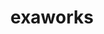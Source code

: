 ---
title: "exaworks"
layout: cache
categories: [package, develop]
meta: {"compilers": ["none"], "num_specs": 16, "num_specs_by_stack": {"e4s": 8, "e4s-neoverse-v2": 8, "root": 16}, "oss": ["ubuntu22.04"], "platforms": ["linux"], "stacks": ["e4s", "e4s-neoverse-v2", "root"], "targets": ["neoverse_v2", "x86_64_v3"], "versions": ["0.1.0"]}
spec_details: [{"compiler": "none", "hash": "22vkmdeqmilcscfqghvm5bj4ccpn6hwj", "os": "ubuntu22.04", "platform": "linux", "size": "-", "stacks": ["e4s-neoverse-v2", "root"], "target": "neoverse_v2", "variants": ["build_system=bundle"], "versions": ["0.1.0"]}, {"compiler": "none", "hash": "76zhsdacdu7b4piygnrm5i62g4ipaxcr", "os": "ubuntu22.04", "platform": "linux", "size": "-", "stacks": ["e4s-neoverse-v2", "root"], "target": "neoverse_v2", "variants": ["build_system=bundle"], "versions": ["0.1.0"]}, {"compiler": "none", "hash": "7y6hutyru52tn5i35ift4uquzno2lwya", "os": "ubuntu22.04", "platform": "linux", "size": "-", "stacks": ["e4s", "root"], "target": "x86_64_v3", "variants": ["build_system=bundle"], "versions": ["0.1.0"]}, {"compiler": "none", "hash": "ckgwcawxi6pi6iakvo2t744dnq3sihwg", "os": "ubuntu22.04", "platform": "linux", "size": "-", "stacks": ["e4s", "root"], "target": "x86_64_v3", "variants": ["build_system=bundle"], "versions": ["0.1.0"]}, {"compiler": "none", "hash": "esiv3kucl2rl4fxodyxptziwoao7elda", "os": "ubuntu22.04", "platform": "linux", "size": "-", "stacks": ["e4s-neoverse-v2", "root"], "target": "neoverse_v2", "variants": ["build_system=bundle"], "versions": ["0.1.0"]}, {"compiler": "none", "hash": "gdewqb7yp73sdwiwzsto3gkrxh7276ee", "os": "ubuntu22.04", "platform": "linux", "size": "-", "stacks": ["e4s-neoverse-v2", "root"], "target": "neoverse_v2", "variants": ["build_system=bundle"], "versions": ["0.1.0"]}, {"compiler": "none", "hash": "guuk76wpubl3wk7frauokfzuwls32ss4", "os": "ubuntu22.04", "platform": "linux", "size": "-", "stacks": ["e4s-neoverse-v2", "root"], "target": "neoverse_v2", "variants": ["build_system=bundle"], "versions": ["0.1.0"]}, {"compiler": "none", "hash": "iahzcrnm3zvce7nnkplmapkvy5kguexf", "os": "ubuntu22.04", "platform": "linux", "size": "-", "stacks": ["e4s-neoverse-v2", "root"], "target": "neoverse_v2", "variants": ["build_system=bundle"], "versions": ["0.1.0"]}, {"compiler": "none", "hash": "mwdpkmdgneasaupkokwb4ezuuzhuskyq", "os": "ubuntu22.04", "platform": "linux", "size": "-", "stacks": ["e4s", "root"], "target": "x86_64_v3", "variants": ["build_system=bundle"], "versions": ["0.1.0"]}, {"compiler": "none", "hash": "suqnl4ks4cmjnb63jhkiwhmktn5vd2ws", "os": "ubuntu22.04", "platform": "linux", "size": "-", "stacks": ["e4s-neoverse-v2", "root"], "target": "neoverse_v2", "variants": ["build_system=bundle"], "versions": ["0.1.0"]}, {"compiler": "none", "hash": "t4f3qmujrug7w7qq6dq6cf6ad4nobh7q", "os": "ubuntu22.04", "platform": "linux", "size": "-", "stacks": ["e4s", "root"], "target": "x86_64_v3", "variants": ["build_system=bundle"], "versions": ["0.1.0"]}, {"compiler": "none", "hash": "ux5mv2iapltnwovljz6mzlvdfzmfqlkj", "os": "ubuntu22.04", "platform": "linux", "size": "-", "stacks": ["e4s", "root"], "target": "x86_64_v3", "variants": ["build_system=bundle"], "versions": ["0.1.0"]}, {"compiler": "none", "hash": "vy3lj3ngjhzs3nb6wxhzmihewjdqjgyo", "os": "ubuntu22.04", "platform": "linux", "size": "-", "stacks": ["e4s-neoverse-v2", "root"], "target": "neoverse_v2", "variants": ["build_system=bundle"], "versions": ["0.1.0"]}, {"compiler": "none", "hash": "wwwbfi5hqbplpr2cs4m52nhorpwhglw6", "os": "ubuntu22.04", "platform": "linux", "size": "-", "stacks": ["e4s", "root"], "target": "x86_64_v3", "variants": ["build_system=bundle"], "versions": ["0.1.0"]}, {"compiler": "none", "hash": "xjcxcnamvj4nsh6aaab2jnjfiidswc5h", "os": "ubuntu22.04", "platform": "linux", "size": "-", "stacks": ["e4s", "root"], "target": "x86_64_v3", "variants": ["build_system=bundle"], "versions": ["0.1.0"]}, {"compiler": "none", "hash": "ylzxijzuq4fxbjox5bcc6acmhdkf7rfs", "os": "ubuntu22.04", "platform": "linux", "size": "-", "stacks": ["e4s", "root"], "target": "x86_64_v3", "variants": ["build_system=bundle"], "versions": ["0.1.0"]}]
---